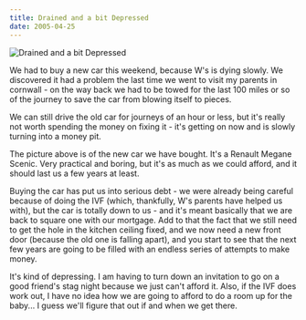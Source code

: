 ```yaml
---
title: Drained and a bit Depressed
date: 2005-04-25
---
```


![Drained and a bit Depressed](https://source.unsplash.com/_nRpqIBM40Q/1600x900)

We had to buy a new car this weekend, because W's is dying slowly. We discovered it had a problem the last time we went to visit my parents in cornwall - on the way back we had to be towed for the last 100 miles or so of the journey to save the car from blowing itself to pieces.

We can still drive the old car for journeys of an hour or less, but it's really not worth spending the money on fixing it - it's getting on now and is slowly turning into a money pit.

The picture above is of the new car we have bought. It's a Renault Megane Scenic. Very practical and boring, but it's as much as we could afford, and it should last us a few years at least.

Buying the car has put us into serious debt - we were already being careful because of doing the IVF (which, thankfully, W's parents have helped us with), but the car is totally down to us - and it's meant basically that we are back to square one with our mortgage. Add to that the fact that we still need to get the hole in the kitchen ceiling fixed, and we now need a new front door (because the old one is falling apart), and you start to see that the next few years are going to be filled with an endless series of attempts to make money.

It's kind of depressing. I am having to turn down an invitation to go on a good friend's stag night because we just can't afford it. Also, if the IVF does work out, I have no idea how we are going to afford to do a room up for the baby... I guess we'll figure that out if and when we get there.